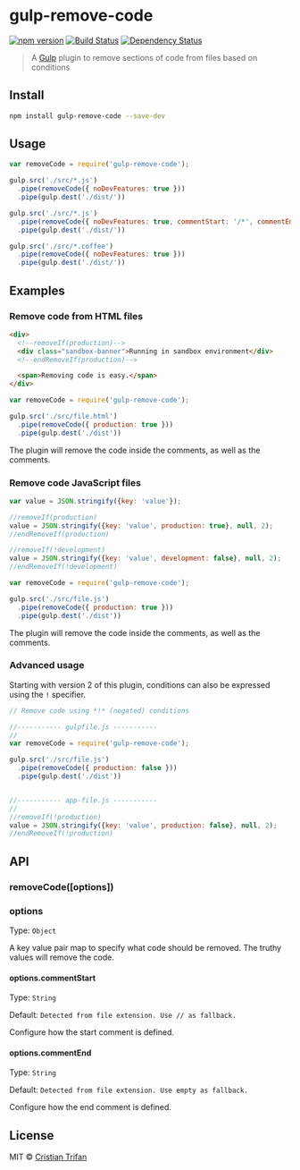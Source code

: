# gulp-remove-code

[![npm version](https://badge.fury.io/js/gulp-remove-code.svg)](https://badge.fury.io/js/gulp-remove-code)
[![Build Status](https://travis-ci.org/crissdev/gulp-remove-code.svg?branch=master)](https://travis-ci.org/crissdev/gulp-remove-code)
[![Dependency Status](https://david-dm.org/crissdev/gulp-remove-code.svg)](https://david-dm.org/crissdev/gulp-remove-code)

> A [Gulp](https://github.com/gulpjs/gulp) plugin to remove sections of code from files based on conditions


## Install

```sh
npm install gulp-remove-code --save-dev
```

## Usage

```js
var removeCode = require('gulp-remove-code');

gulp.src('./src/*.js')
  .pipe(removeCode({ noDevFeatures: true }))
  .pipe(gulp.dest('./dist/'))

gulp.src('./src/*.js')
  .pipe(removeCode({ noDevFeatures: true, commentStart: '/*', commentEnd: '*/' }))
  .pipe(gulp.dest('./dist/'))

gulp.src('./src/*.coffee')
  .pipe(removeCode({ noDevFeatures: true }))
  .pipe(gulp.dest('./dist/'))
```

## Examples

### Remove code from HTML files

```html
<div>
  <!--removeIf(production)-->
  <div class="sandbox-banner">Running in sandbox environment</div>
  <!--endRemoveIf(production)-->

  <span>Removing code is easy.</span>
</div>
```

```js
var removeCode = require('gulp-remove-code');

gulp.src('./src/file.html')
  .pipe(removeCode({ production: true }))
  .pipe(gulp.dest('./dist'))
```

The plugin will remove the code inside the comments, as well as the comments.


### Remove code JavaScript files

```js
var value = JSON.stringify({key: 'value'});

//removeIf(production)
value = JSON.stringify({key: 'value', production: true}, null, 2);
//endRemoveIf(production)

//removeIf(!development)
value = JSON.stringify({key: 'value', development: false}, null, 2);
//endRemoveIf(!development)

```

```js
var removeCode = require('gulp-remove-code');

gulp.src('./src/file.js')
  .pipe(removeCode({ production: true }))
  .pipe(gulp.dest('./dist'))
```

The plugin will remove the code inside the comments, as well as the comments.


### Advanced usage

Starting with version 2 of this plugin, conditions can also be expressed using the `!` specifier.


```js
// Remove code using *!* (negated) conditions

//----------- gulpfile.js -----------
//
var removeCode = require('gulp-remove-code');

gulp.src('./src/file.js')
  .pipe(removeCode({ production: false }))
  .pipe(gulp.dest('./dist'))


//----------- app-file.js -----------
//
//removeIf(!production)
value = JSON.stringify({key: 'value', production: false}, null, 2);
//endRemoveIf(!production)

```



## API

### removeCode([options])

### options

Type: `Object`

A key value pair map to specify what code should be removed. The truthy values will remove the code.


#### options.commentStart

Type: `String`

Default: `Detected from file extension. Use // as fallback.`

Configure how the start comment is defined.


#### options.commentEnd

Type: `String`

Default: `Detected from file extension. Use empty as fallback.`

Configure how the end comment is defined.


## License

MIT © [Cristian Trifan](https://crissdev.com)
